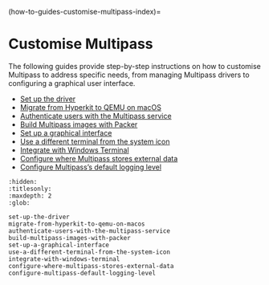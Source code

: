 (how-to-guides-customise-multipass-index)=
# Customise Multipass

The following guides provide step-by-step instructions on how to customise Multipass to address specific needs, from managing Multipass drivers to configuring a graphical user interface.

- [Set up the driver](how-to-guides-customise-multipass-set-up-the-driver)
- [Migrate from Hyperkit to QEMU on macOS](how-to-guides-customise-multipass-migrate-from-hyperkit-to-qemu-on-macos)
- [Authenticate users with the Multipass service](how-to-guides-customise-multipass-authenticate-users-with-the-multipass-service)
- [Build Multipass images with Packer](how-to-guides-customise-multipass-build-multipass-images-with-packer)
- [Set up a graphical interface](how-to-guides-customise-multipass-set-up-a-graphical-interface)
- [Use a different terminal from the system icon](how-to-guides-customise-multipass-use-a-different-terminal-from-the-system-icon)
- [Integrate with Windows Terminal](how-to-guides-customise-multipass-integrate-with-windows-terminal)
- [Configure where Multipass stores external data](how-to-guides-customise-multipass-configure-where-multipass-stores-external-data)
- [Configure Multipass’s default logging level](how-to-guides-customise-multipass-configure-multipass-default-logging-level)

<!-- REMOVED FROM DOCS AND MOVED TO COMMUNITY KNOWLEDGE
- [Use Multipass remotely](/)
-->

```{toctree}
:hidden:
:titlesonly:
:maxdepth: 2
:glob:

set-up-the-driver
migrate-from-hyperkit-to-qemu-on-macos
authenticate-users-with-the-multipass-service
build-multipass-images-with-packer
set-up-a-graphical-interface
use-a-different-terminal-from-the-system-icon
integrate-with-windows-terminal
configure-where-multipass-stores-external-data
configure-multipass-default-logging-level
```
